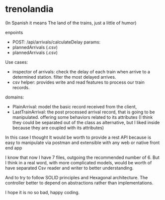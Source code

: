 # trenolandia
(In Spanish it means The land of the trains, just a little of humor)

enpoints
- POST: /api/arrivals/calculateDelay
params:
- plannedArrivals (.csv) 
- plannedArrivals (.csv)

Use cases:
- inspector of arrivals: 
    check the delay of each train when arrive to a determined station.
    filter the most delayed arrives.
- csv helper: provides write and read features to process our train records.

domains:
- PlainArrival: model the basic record received from the client, 
- LastTrainArrival: the post processed arrival record, that is going to be manipulated.
 offering some behaviors related to its attributes
  (I think they could be separated out of the class as alternative, but I liked inside because they are coupled with
  its attributes)

In this case I thought It would be worth to provide a rest API because is easy to manipulate via postman 
and extensible with any web or native front end app

I know that now I have 7 files, outgoing the recommended number of 6.
But I think in a real word, with more complicated models, would be worth of have separated 
Csv reader and writer to better understanding.

And to try to follow SOLID principles and Hexagonal architecture.
The controller better to depend on abstractions rather than implementations.

I hope it is no so bad, happy coding.